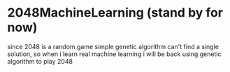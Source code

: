 # 2048MachineLearning (stand by for now)
since 2048 is a random game simple genetic algorithm can't find a single solution, so when i learn real machine learning i will be back
using genetic algorithm to play 2048
